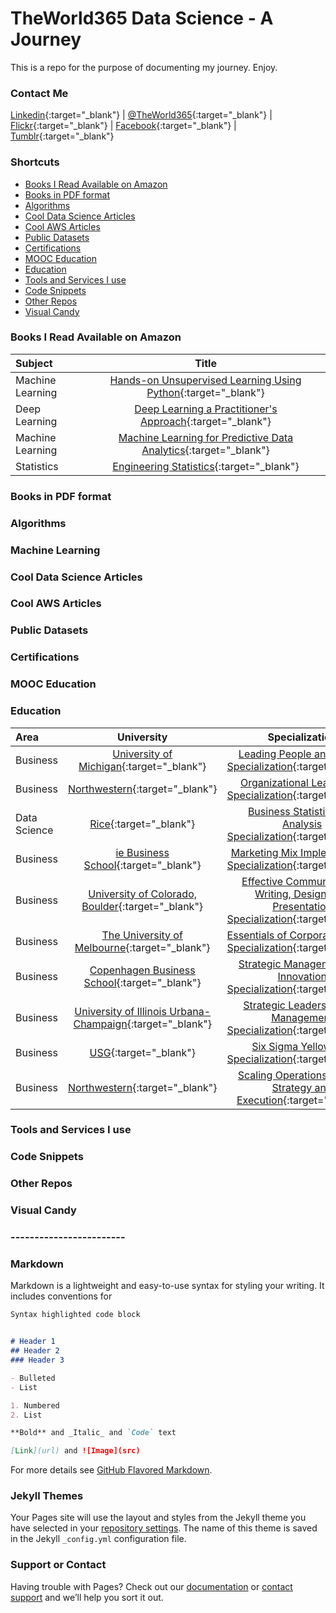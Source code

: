 # TheWorld365 Data Science - A Journey

This is a repo for the purpose of documenting my journey. Enjoy.

### Contact Me
[Linkedin](https://www.linkedin.com/in/nunoroberto/){:target="_blank"} | [@TheWorld365](https://twitter.com/theworld365){:target="_blank"} | [Flickr](http://www.flickr.com/photos/theworld365/){:target="_blank"} | [Facebook](https://www.facebook.com/ndphotography/){:target="_blank"} | [Tumblr](https://theworld365.tumblr.com/){:target="_blank"}

### Shortcuts
- [Books I Read Available on Amazon](https://theworld365.github.io#books-i-read-available-on-amazon)
- [Books in PDF format](https://theworld365.github.io#books-in-pdf-format)
- [Algorithms](https://theworld365.github.io#algorithms)
- [Cool Data Science Articles](https://theworld365.github.io#cool-data-science-articles)
- [Cool AWS Articles](https://theworld365.github.io#cool-aws-articles)
- [Public Datasets](https://theworld365.github.io#public-datasets)
- [Certifications](https://theworld365.github.io#certifications)
- [MOOC Education](https://theworld365.github.io#mooc-education)
- [Education](https://theworld365.github.io#education)
- [Tools and Services I use](https://theworld365.github.io#tools-and-services-i-use)
- [Code Snippets](https://theworld365.github.io#code-snippets)
- [Other Repos](https://theworld365.github.io#other-repos)
- [Visual Candy](https://theworld365.github.io#visual-candy)

### Books I Read Available on Amazon

Subject | Title
:-- | :--:
Machine Learning | [Hands-on Unsupervised Learning Using Python](https://www.amazon.com/Hands-Unsupervised-Learning-Using-Python/dp/1492035645/ref=sr_1_3?crid=2SO9L7TALOG97&dchild=1&keywords=hands-on+unsupervised+learning+using+python&qid=1591993611&sprefix=hands-on+un%2Caps%2C297&sr=8-3){:target="_blank"}
Deep Learning | [Deep Learning a Practitioner's Approach](https://www.amazon.com/Deep-Learning-Practitioners-Josh-Patterson/dp/1491914254/ref=sr_1_1?crid=3OC8D41IMFZDZ&dchild=1&keywords=deep+learning+a+practitioner%27s+approach&qid=1591993780&sprefix=Deep+Learning+a+%2Caps%2C204&sr=8-1){:target="_blank"}
Machine Learning | [Machine Learning for Predictive Data Analytics](https://www.amazon.com/Fundamentals-Machine-Learning-Predictive-Analytics/dp/0262029448/ref=sr_1_2?crid=1P1UJK4863V9E&dchild=1&keywords=fundamentals+of+machine+learning+for+predictive+data+analytics&qid=1591993879&sprefix=fundamentals+of+machine+learning%2Caps%2C199&sr=8-2){:target="_blank"}
Statistics | [Engineering Statistics](https://www.amazon.com/Engineering-Statistics-Industrial-Bernard-Ostle/dp/0534265383/ref=sr_1_1?dchild=1&keywords=engineering+statistics+the+industrial+experience&qid=1591993994&sr=8-1){:target="_blank"}


### Books in PDF format

### Algorithms

### Machine Learning

### Cool Data Science Articles

### Cool AWS Articles

### Public Datasets

### Certifications

### MOOC Education

### Education

Area | University | Specialization | Certificate
:-- | :--: | :--: | :--:
Business | [University of Michigan](https://umich.edu/){:target="_blank"} | [Leading People and Teams Specialization](https://www.coursera.org/specializations/leading-teams){:target="_blank"} | TBD
Business | [Northwestern](https://www.northwestern.edu/){:target="_blank"} | [Organizational Leadership Specialization](https://www.coursera.org/specializations/organizational-leadership){:target="_blank"} | TBD
Data Science | [Rice](https://www.rice.edu/){:target="_blank"} | [Business Statistics and Analysis Specialization](https://www.coursera.org/specializations/business-statistics-analysis){:target="_blank"} | TBD
Business | [ie Business School](https://www.ie.edu/business-school/){:target="_blank"} | [Marketing Mix Implementation Specialization](https://www.coursera.org/specializations/marketing-mix){:target="_blank"} | TBD
Business | [University of Colorado, Boulder](https://www.colorado.edu/){:target="_blank"} | [Effective Communication: Writing, Design, and Presentation Specialization](https://www.coursera.org/specializations/effective-business-communication){:target="_blank"} | TBD
Business | [The University of Melbourne](https://www.unimelb.edu.au/){:target="_blank"} | [Essentials of Corporate Finance Specialization](https://www.coursera.org/specializations/learn-finance){:target="_blank"} | TBD
Business | [Copenhagen Business School](https://www.cbs.dk/en){:target="_blank"} | [Strategic Management and Innovation Specialization](https://www.coursera.org/specializations/strategic-management){:target="_blank"} | TBD
Business | [University of Illinois Urbana-Champaign](https://illinois.edu/){:target="_blank"} | [Strategic Leadership and Management Specialization](https://www.coursera.org/specializations/strategic-leadership){:target="_blank"} | TBD
Business | [USG](https://www.usg.edu/){:target="_blank"} | [Six Sigma Yellow Belt Specialization](https://www.coursera.org/specializations/six-sigma-fundamentals){:target="_blank"} | TBD
Business | [Northwestern](https://www.northwestern.edu/){:target="_blank"} | [Scaling Operations: Linking Strategy and Execution](https://www.coursera.org/learn/operations-strategy){:target="_blank"}  | TBD


### Tools and Services I use

### Code Snippets

### Other Repos

### Visual Candy

### ------------------------

### Markdown

Markdown is a lightweight and easy-to-use syntax for styling your writing. It includes conventions for

```markdown
Syntax highlighted code block


# Header 1
## Header 2
### Header 3

- Bulleted
- List

1. Numbered
2. List

**Bold** and _Italic_ and `Code` text

[Link](url) and ![Image](src)
```

For more details see [GitHub Flavored Markdown](https://guides.github.com/features/mastering-markdown/).

### Jekyll Themes

Your Pages site will use the layout and styles from the Jekyll theme you have selected in your [repository settings](https://github.com/nroberto-private-git/data-science-journey/settings). The name of this theme is saved in the Jekyll `_config.yml` configuration file.

### Support or Contact

Having trouble with Pages? Check out our [documentation](https://help.github.com/categories/github-pages-basics/) or [contact support](https://github.com/contact) and we’ll help you sort it out.
